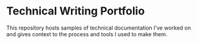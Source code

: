 # Technical Writing Portfolio

This repository hosts samples of technical documentation I've worked on and gives context to the process and tools I used to make them.
